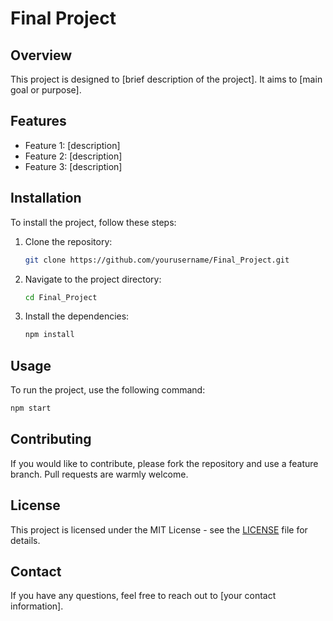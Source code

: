 # Final Project

## Overview
This project is designed to [brief description of the project]. It aims to [main goal or purpose].

## Features
- Feature 1: [description]
- Feature 2: [description]
- Feature 3: [description]

## Installation
To install the project, follow these steps:
1. Clone the repository:
    ```bash
    git clone https://github.com/yourusername/Final_Project.git
    ```
2. Navigate to the project directory:
    ```bash
    cd Final_Project
    ```
3. Install the dependencies:
    ```bash
    npm install
    ```

## Usage
To run the project, use the following command:
```bash
npm start
```

## Contributing
If you would like to contribute, please fork the repository and use a feature branch. Pull requests are warmly welcome.

## License
This project is licensed under the MIT License - see the [LICENSE](LICENSE) file for details.

## Contact
If you have any questions, feel free to reach out to [your contact information].
